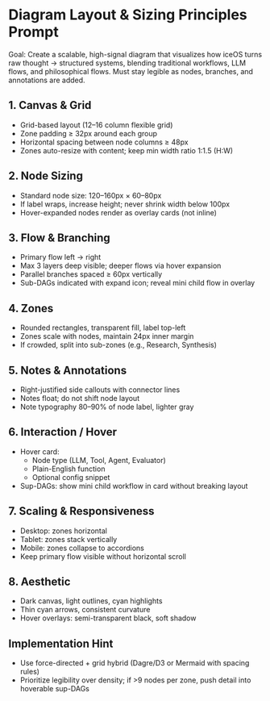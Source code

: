 # Diagram Layout & Sizing Principles Prompt

Goal: Create a scalable, high-signal diagram that visualizes how iceOS turns raw thought → structured systems, blending traditional workflows, LLM flows, and philosophical flows. Must stay legible as nodes, branches, and annotations are added.

## 1. Canvas & Grid
- Grid-based layout (12–16 column flexible grid)
- Zone padding ≥ 32px around each group
- Horizontal spacing between node columns ≥ 48px
- Zones auto-resize with content; keep min width ratio 1:1.5 (H:W)

## 2. Node Sizing
- Standard node size: 120–160px × 60–80px
- If label wraps, increase height; never shrink width below 100px
- Hover-expanded nodes render as overlay cards (not inline)

## 3. Flow & Branching
- Primary flow left → right
- Max 3 layers deep visible; deeper flows via hover expansion
- Parallel branches spaced ≥ 60px vertically
- Sub-DAGs indicated with expand icon; reveal mini child flow in overlay

## 4. Zones
- Rounded rectangles, transparent fill, label top-left
- Zones scale with nodes, maintain 24px inner margin
- If crowded, split into sub-zones (e.g., Research, Synthesis)

## 5. Notes & Annotations
- Right-justified side callouts with connector lines
- Notes float; do not shift node layout
- Note typography 80–90% of node label, lighter gray

## 6. Interaction / Hover
- Hover card:
  - Node type (LLM, Tool, Agent, Evaluator)
  - Plain-English function
  - Optional config snippet
- Sup-DAGs: show mini child workflow in card without breaking layout

## 7. Scaling & Responsiveness
- Desktop: zones horizontal
- Tablet: zones stack vertically
- Mobile: zones collapse to accordions
- Keep primary flow visible without horizontal scroll

## 8. Aesthetic
- Dark canvas, light outlines, cyan highlights
- Thin cyan arrows, consistent curvature
- Hover overlays: semi-transparent black, soft shadow

## Implementation Hint
- Use force-directed + grid hybrid (Dagre/D3 or Mermaid with spacing rules)
- Prioritize legibility over density; if >9 nodes per zone, push detail into hoverable sup-DAGs
